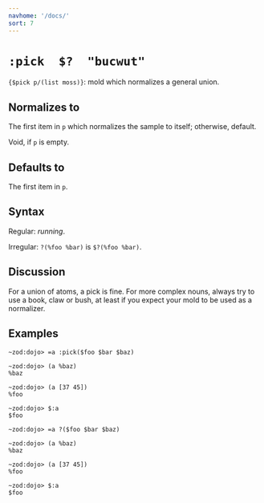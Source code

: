 ```yaml
---
navhome: '/docs/'
sort: 7
---
```


# `:pick  $?  "bucwut"`

`{$pick p/(list moss)}`: mold which normalizes a general union.

## Normalizes to

The first item in `p` which normalizes the sample to itself; otherwise, default.

Void, if `p` is empty.

## Defaults to

The first item in `p`.

## Syntax

Regular: *running*.

Irregular: `?(%foo %bar)` is `$?(%foo %bar)`.

## Discussion

For a union of atoms, a pick is fine. For more complex nouns, always try to use
a book, claw or bush, at least if you expect your mold to be used as a
normalizer.

## Examples

    ~zod:dojo> =a :pick($foo $bar $baz)

    ~zod:dojo> (a %baz)
    %baz

    ~zod:dojo> (a [37 45])
    %foo

    ~zod:dojo> $:a
    $foo

    ~zod:dojo> =a ?($foo $bar $baz)

    ~zod:dojo> (a %baz)
    %baz

    ~zod:dojo> (a [37 45])
    %foo

    ~zod:dojo> $:a
    $foo
